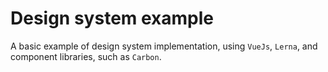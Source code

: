 # Design system example

A basic example of design system implementation, using `VueJs`, `Lerna`, and component libraries, such as `Carbon`.
